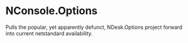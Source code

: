 # NConsole.Options
Pulls the popular, yet apparently defunct, NDesk.Options project forward into current netstandard availability.
